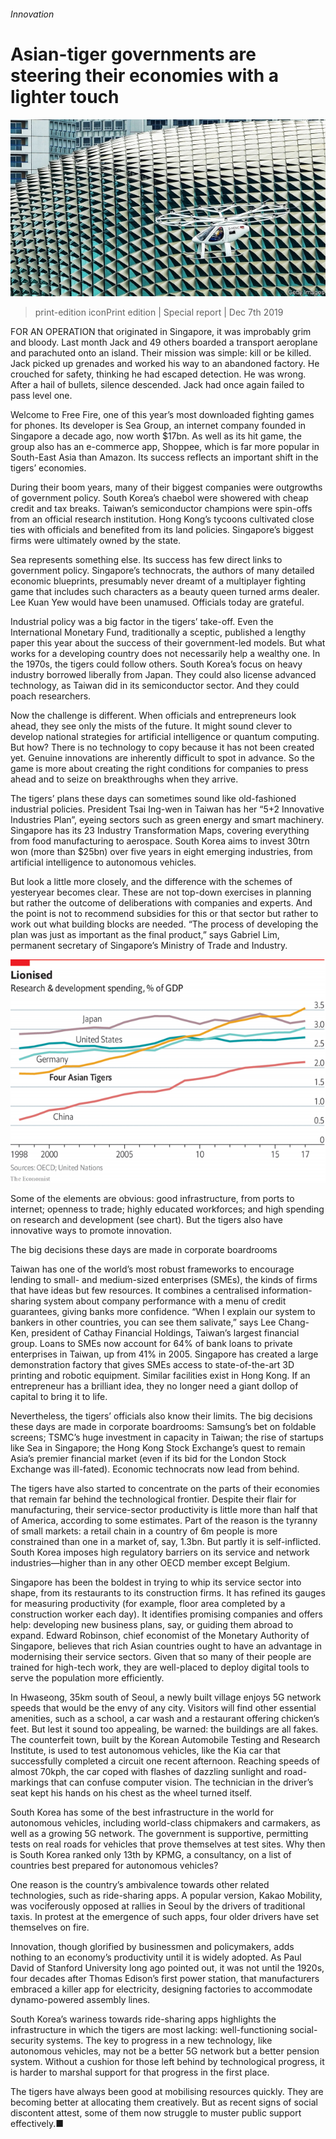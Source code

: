 ###### Innovation

# Asian-tiger governments are steering their economies with a lighter touch 

![image](images/20191207_SRP055_0.jpg) 

> print-edition iconPrint edition | Special report | Dec 7th 2019 

FOR AN OPERATION that originated in Singapore, it was improbably grim and bloody. Last month Jack and 49 others boarded a transport aeroplane and parachuted onto an island. Their mission was simple: kill or be killed. Jack picked up grenades and worked his way to an abandoned factory. He crouched for safety, thinking he had escaped detection. He was wrong. After a hail of bullets, silence descended. Jack had once again failed to pass level one. 

Welcome to Free Fire, one of this year’s most downloaded fighting games for phones. Its developer is Sea Group, an internet company founded in Singapore a decade ago, now worth $17bn. As well as its hit game, the group also has an e-commerce app, Shoppee, which is far more popular in South-East Asia than Amazon. Its success reflects an important shift in the tigers’ economies. 

During their boom years, many of their biggest companies were outgrowths of government policy. South Korea’s chaebol were showered with cheap credit and tax breaks. Taiwan’s semiconductor champions were spin-offs from an official research institution. Hong Kong’s tycoons cultivated close ties with officials and benefited from its land policies. Singapore’s biggest firms were ultimately owned by the state. 

Sea represents something else. Its success has few direct links to government policy. Singapore’s technocrats, the authors of many detailed economic blueprints, presumably never dreamt of a multiplayer fighting game that includes such characters as a beauty queen turned arms dealer. Lee Kuan Yew would have been unamused. Officials today are grateful. 

Industrial policy was a big factor in the tigers’ take-off. Even the International Monetary Fund, traditionally a sceptic, published a lengthy paper this year about the success of their government-led models. But what works for a developing country does not necessarily help a wealthy one. In the 1970s, the tigers could follow others. South Korea’s focus on heavy industry borrowed liberally from Japan. They could also license advanced technology, as Taiwan did in its semiconductor sector. And they could poach researchers. 

Now the challenge is different. When officials and entrepreneurs look ahead, they see only the mists of the future. It might sound clever to develop national strategies for artificial intelligence or quantum computing. But how? There is no technology to copy because it has not been created yet. Genuine innovations are inherently difficult to spot in advance. So the game is more about creating the right conditions for companies to press ahead and to seize on breakthroughs when they arrive. 

The tigers’ plans these days can sometimes sound like old-fashioned industrial policies. President Tsai Ing-wen in Taiwan has her “5+2 Innovative Industries Plan”, eyeing sectors such as green energy and smart machinery. Singapore has its 23 Industry Transformation Maps, covering everything from food manufacturing to aerospace. South Korea aims to invest 30trn won (more than $25bn) over five years in eight emerging industries, from artificial intelligence to autonomous vehicles. 

But look a little more closely, and the difference with the schemes of yesteryear becomes clear. These are not top-down exercises in planning but rather the outcome of deliberations with companies and experts. And the point is not to recommend subsidies for this or that sector but rather to work out what building blocks are needed. “The process of developing the plan was just as important as the final product,” says Gabriel Lim, permanent secretary of Singapore’s Ministry of Trade and Industry. 

![image](images/20191207_SRC058.png) 

Some of the elements are obvious: good infrastructure, from ports to internet; openness to trade; highly educated workforces; and high spending on research and development (see chart). But the tigers also have innovative ways to promote innovation. 

The big decisions these days are made in corporate boardrooms 

Taiwan has one of the world’s most robust frameworks to encourage lending to small- and medium-sized enterprises (SMEs), the kinds of firms that have ideas but few resources. It combines a centralised information-sharing system about company performance with a menu of credit guarantees, giving banks more confidence. “When I explain our system to bankers in other countries, you can see them salivate,” says Lee Chang-Ken, president of Cathay Financial Holdings, Taiwan’s largest financial group. Loans to SMEs now account for 64% of bank loans to private enterprises in Taiwan, up from 41% in 2005. Singapore has created a large demonstration factory that gives SMEs access to state-of-the-art 3D printing and robotic equipment. Similar facilities exist in Hong Kong. If an entrepreneur has a brilliant idea, they no longer need a giant dollop of capital to bring it to life. 

Nevertheless, the tigers’ officials also know their limits. The big decisions these days are made in corporate boardrooms: Samsung’s bet on foldable screens; TSMC’s huge investment in capacity in Taiwan; the rise of startups like Sea in Singapore; the Hong Kong Stock Exchange’s quest to remain Asia’s premier financial market (even if its bid for the London Stock Exchange was ill-fated). Economic technocrats now lead from behind. 

The tigers have also started to concentrate on the parts of their economies that remain far behind the technological frontier. Despite their flair for manufacturing, their service-sector productivity is little more than half that of America, according to some estimates. Part of the reason is the tyranny of small markets: a retail chain in a country of 6m people is more constrained than one in a market of, say, 1.3bn. But partly it is self-inflicted. South Korea imposes high regulatory barriers on its service and network industries—higher than in any other OECD member except Belgium. 

Singapore has been the boldest in trying to whip its service sector into shape, from its restaurants to its construction firms. It has refined its gauges for measuring productivity (for example, floor area completed by a construction worker each day). It identifies promising companies and offers help: developing new business plans, say, or guiding them abroad to expand. Edward Robinson, chief economist of the Monetary Authority of Singapore, believes that rich Asian countries ought to have an advantage in modernising their service sectors. Given that so many of their people are trained for high-tech work, they are well-placed to deploy digital tools to serve the population more efficiently. 

In Hwaseong, 35km south of Seoul, a newly built village enjoys 5G network speeds that would be the envy of any city. Visitors will find other essential amenities, such as a school, a car wash and a restaurant offering chicken’s feet. But lest it sound too appealing, be warned: the buildings are all fakes. The counterfeit town, built by the Korean Automobile Testing and Research Institute, is used to test autonomous vehicles, like the Kia car that successfully completed a circuit one recent afternoon. Reaching speeds of almost 70kph, the car coped with flashes of dazzling sunlight and road-markings that can confuse computer vision. The technician in the driver’s seat kept his hands on his chest as the wheel turned itself. 

South Korea has some of the best infrastructure in the world for autonomous vehicles, including world-class chipmakers and carmakers, as well as a growing 5G network. The government is supportive, permitting tests on real roads for vehicles that prove themselves at test sites. Why then is South Korea ranked only 13th by KPMG, a consultancy, on a list of countries best prepared for autonomous vehicles? 

One reason is the country’s ambivalence towards other related technologies, such as ride-sharing apps. A popular version, Kakao Mobility, was vociferously opposed at rallies in Seoul by the drivers of traditional taxis. In protest at the emergence of such apps, four older drivers have set themselves on fire. 

Innovation, though glorified by businessmen and policymakers, adds nothing to an economy’s productivity until it is widely adopted. As Paul David of Stanford University long ago pointed out, it was not until the 1920s, four decades after Thomas Edison’s first power station, that manufacturers embraced a killer app for electricity, designing factories to accommodate dynamo-powered assembly lines. 

South Korea’s wariness towards ride-sharing apps highlights the infrastructure in which the tigers are most lacking: well-functioning social-security systems. The key to progress in a new technology, like autonomous vehicles, may not be a better 5G network but a better pension system. Without a cushion for those left behind by technological progress, it is harder to marshal support for that progress in the first place. 

The tigers have always been good at mobilising resources quickly. They are becoming better at allocating them creatively. But as recent signs of social discontent attest, some of them now struggle to muster public support effectively.■ 

